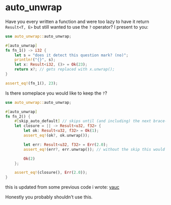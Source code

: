 # auto_unwrap

Have you every written a function and were too lazy to have it return `Result<T, E>` but still wanted to use the `?` operator? I present to you:

```rs
use auto_unwrap::auto_unwrap;

#[auto_unwrap]
fn fn_1() -> i32 {
    let s = "does it detect this question mark? (no)";
    println!("{}", s);
    let x: Result<i32, ()> = Ok(23);
    return x?; // gets replaced with x.unwrap();
}

assert_eq!(fn_1(), 23);
```

Is there someplace you would like to keep the `?`?

```rs
use auto_unwrap::auto_unwrap;

#[auto_unwrap]
fn fn_2() {
    #[skip_auto_default] // skips until (and including) the next brace-delimited group or semicolon
    let closure = || -> Result<u32, f32> {
        let ok: Result<u32, f32> = Ok(1);
        assert_eq!(ok?, ok.unwrap());

        let err: Result<u32, f32> = Err(2.0);
        assert_eq!(err?, err.unwrap()); // without the skip this would panic!

        Ok(2)
    };

    assert_eq!(closure(), Err(2.0));
}
```

this is updated from some previous code i wrote: [yauc](https://github.com/aspiringLich/yauc)

Honestly you probably shouldn't use this.
